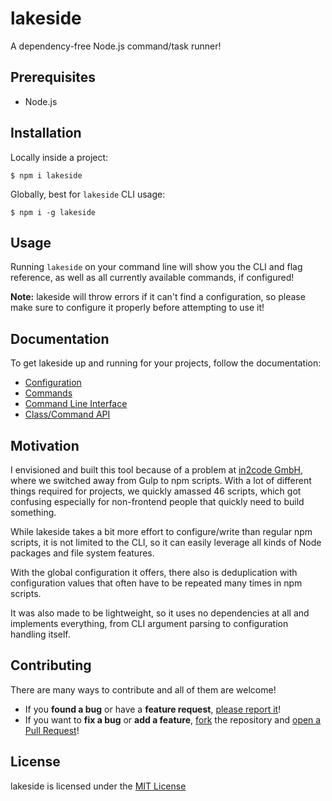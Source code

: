 # lakeside

A dependency-free Node.js command/task runner!

## Prerequisites

* Node.js

## Installation

Locally inside a project:
```shell
$ npm i lakeside
```

Globally, best for `lakeside` CLI usage:
```shell
$ npm i -g lakeside
```

## Usage

Running `lakeside` on your command line will show you the CLI and flag reference, as well as all currently available commands, if configured!

**Note:** lakeside will throw errors if it can't find a configuration, so please make sure to configure it properly before attempting to use it!

## Documentation

To get lakeside up and running for your projects, follow the documentation:
* [Configuration](./docs/configuration.md)
* [Commands](./docs/commands.md)
* [Command Line Interface](./docs/cli.md)
* [Class/Command API](./docs/api.md)

## Motivation

I envisioned and built this tool because of a problem at [in2code GmbH](https://in2code.de), where we switched away from Gulp to npm scripts. With a lot of different things required for projects, we quickly amassed 46 scripts, which got confusing especially for non-frontend people that quickly need to build something.

While lakeside takes a bit more effort to configure/write than regular npm scripts, it is not limited to the CLI, so it can easily leverage all kinds of Node packages and file system features. 

With the global configuration it offers, there also is deduplication with configuration values that often have to be repeated many times in npm scripts.

It was also made to be lightweight, so it uses no dependencies at all and implements everything, from CLI argument parsing to configuration handling itself.

## Contributing

There are many ways to contribute and all of them are welcome!

* If you **found a bug** or have a **feature request**, [please report it](https://github.com/pixeldesu/lakeside/issues/new)!
* If you want to **fix a bug** or **add a feature**, [fork](https://github.com/pixeldesu/lakeside/fork) the repository and [open a Pull Request](https://github.com/pixeldesu/lakeside/compare)!

## License

lakeside is licensed under the [MIT License](./LICENSE)

